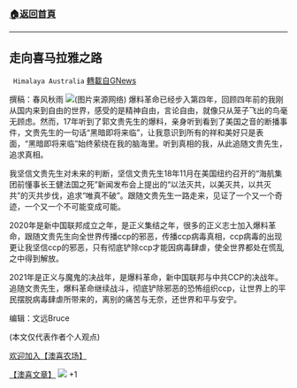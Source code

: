 ###  [:house:返回首頁](https://github.com/ourhimalayas/txt)
---

## 走向喜马拉雅之路
` Himalaya Australia` [轉載自GNews](https://gnews.org/zh-hans/716302/)

撰稿：春风秋雨
![]()![](https://gnews.org/wp-content/uploads/2021/01/图片.png)(图片来源网络)
爆料革命已经步入第四年，回顾四年前的我刚从国内来到自由的世界，感受的是精神自由，言论自由，就像只从笼子飞出的鸟毫无顾虑。然而，17年听到了郭文贵先生的爆料，亲身听到看到了美国之音的断播事件，文贵先生的一句话“黑暗即将来临”，让我意识到所有的祥和美好只是表面，“黑暗即将来临”始终萦绕在我的脑海里。听到真相的我，从此追随文贵先生，追求真相。

我坚信文贵先生对未来的判断，坚信文贵先生18年11月在美国纽约召开的“海航集团前懂事长王健法国之死”新闻发布会上提出的“以法灭共，以美灭共，以共灭共”的灭共步伐，追求“唯真不破”。跟随文贵先生一路走来，见证了一个又一个奇迹，一个又一个不可能变成可能。

2020年是新中国联邦成立之年，是正义集结之年，很多的正义志士加入爆料革命，跟随文贵先生向全世界传播ccp的邪恶，传播ccp病毒真相，ccp病毒的出现更让我坚信ccp的邪恶，只有彻底铲除ccp才能因病毒肆虐，使全世界都处在慌乱之中得到解放。

2021年是正义与魔鬼的决战年，是爆料革命，新中国联邦与中共CCP的决战年。追随文贵先生，爆料革命继续战斗，彻底铲除邪恶的恐怖组织ccp，让世界上的平民摆脱病毒肆虐所带来的，离别的痛苦与无奈，还世界和平与安宁。

编辑：文远Bruce

(本文仅代表作者个人观点)

[欢迎加入【澳喜农场】](https://discord.com/channels/712986898376949760/713012519274283078/776438234401996840)

[【澳喜文章】](https://gnews.org/zh-hans/author/aujenny/)
![]()![](https://gnews.org/wp-content/uploads/2021/01/澳喜图标2.jpg)
+1

